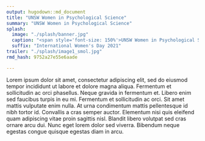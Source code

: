 ```yaml
---
output: hugodown::md_document
title: "UNSW Women in Psychological Science"
summary: "UNSW Women in Psychological Science"
splash:
  image: "./splash/banner.jpg"
  caption: "<span style='font-size: 150%'>UNSW Women in Psychological Science</span>"
  suffix: "International Women's Day 2021"
trailer: "./splash/image1_smol.jpg"
rmd_hash: 9752a27e55e6aade

---
```


Lorem ipsum dolor sit amet, consectetur adipiscing elit, sed do eiusmod tempor incididunt ut labore et dolore magna aliqua. Fermentum et sollicitudin ac orci phasellus. Neque gravida in fermentum et. Libero enim sed faucibus turpis in eu mi. Fermentum et sollicitudin ac orci. Sit amet mattis vulputate enim nulla. At urna condimentum mattis pellentesque id nibh tortor id. Convallis a cras semper auctor. Elementum nisi quis eleifend quam adipiscing vitae proin sagittis nisl. Blandit libero volutpat sed cras ornare arcu dui. Nunc eget lorem dolor sed viverra. Bibendum neque egestas congue quisque egestas diam in arcu.

